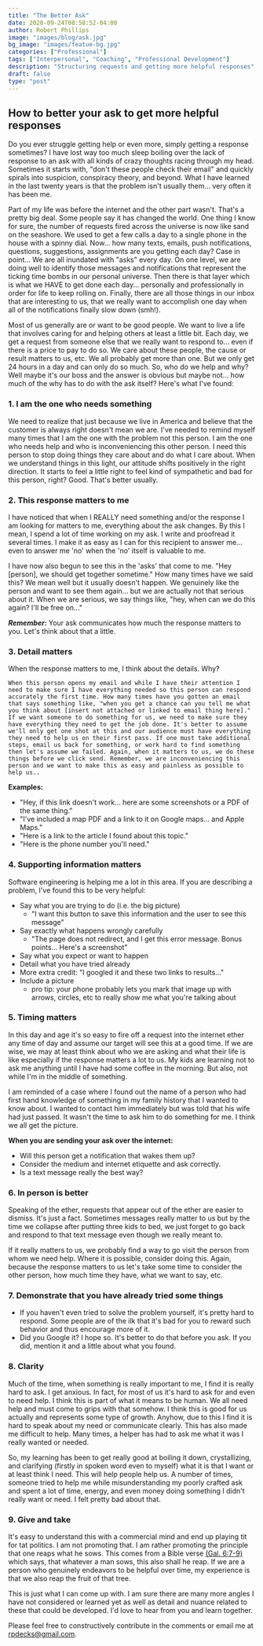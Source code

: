 ```yaml
---
title: "The Better Ask"
date: 2020-09-24T08:58:52-04:00
author: Robert Phillips
image: "images/blog/ask.jpg"
bg_image: "images/featue-bg.jpg"
categories: ["Professional"]
tags: ["Interpersonal", "Coaching", "Professional Development"]
description: "Structuring requests and getting more helpful responses"
draft: false
type: "post"
---
```


## How to better your ask to get more helpful responses

Do you ever struggle getting help or even more, simply getting a response sometimes? I have lost way too much sleep boiling over the lack of response to an ask with all kinds of crazy thoughts racing through my head. Sometimes it starts with, "don't these people check their email" and quickly spirals into suspicion, conspiracy theory, and beyond. What I have learned in the last twenty years is that the problem isn't usually them... very often it has been me.

Part of my life was before the internet and the other part wasn't. That's a pretty big deal. Some people say it has changed the world. One thing I know for sure, the number of requests fired across the universe is now like sand on the seashore. We used to get a few calls a day to a single phone in the house with a spinny dial. Now... how many texts, emails, push notifications, questions, suggestions, assignments are you getting each day? Case in point... We are all inundated with "asks" every day. On one level, we are doing well to identify those messages and notifications that represent the ticking time bombs in our personal universe. Then there is that layer which is what we HAVE to get done each day... personally and professionally in order for life to keep rolling on. Finally, there are all those things in our inbox that are interesting to us, that we really want to accomplish one day when all of the notifications finally slow down (smh!).

Most of us generally are or want to be good people. We want to live a life that involves caring for and helping others at least a little bit. Each day, we get a request from someone else that we really want to respond to... even if there is a price to pay to do so. We care about these people, the cause or result matters to us, etc. We all probably get more than one. But we only get 24 hours in a day and can only do so much. So, who do we help and why? Well maybe it's our boss and the answer is obvious but maybe not... how much of the why has to do with the ask itself? Here's what I've found:

### **1. I am the one who needs something**

We need to realize that just because we live in America and believe that the customer is always right doesn't mean we are. I've needed to remind myself many times that I am the one with the problem not this person. I am the one who needs help and who is inconveniencing this other person. I need this person to stop doing things they care about and do what I care about. When we understand things in this light, our attitude shifts positively in the right direction. It starts to feel a little right to feel kind of sympathetic and bad for this person, right? Good. That's better usually.

### **2. This response matters to me**

I have noticed that when I REALLY need something and/or the response I am looking for matters to me, everything about the ask changes. By this I mean, I spend a lot of time working on my ask. I write and proofread it several times. I make it as easy as I can for this recipient to answer me... even to answer me 'no' when the 'no' itself is valuable to me.

I have now also begun to see this in the 'asks' that come to me. "Hey [person], we should get together sometime." How many times have we said this? We mean well but it usually doesn't happen. We genuinely like the person and want to see them again... but we are actually not that serious about it. When we are serious, we say things like, "hey, when can we do this again? I'll be free on..."

**_Remember:_** Your ask communicates how much the response matters to you. Let's think about that a little.

### **3. Detail matters**

When the response matters to me, I think about the details. Why?

    When this person opens my email and while I have their attention I need to make sure I have everything needed so this person can respond accurately the first time. How many times have you gotten an email that says something like, "when you get a chance can you tell me what you think about [insert not attached or linked to email thing here]." If we want someone to do something for us, we need to make sure they have everything they need to get the job done. It's better to assume we'll only get one shot at this and our audience must have everything they need to help us on their first pass. If one must take additional steps, email us back for something, or work hard to find something then let's assume we failed. Again, when it matters to us, we do these things before we click send. Remember, we are inconveniencing this person and we want to make this as easy and painless as possible to help us..

**Examples:**

- "Hey, if this link doesn't work... here are some screenshots or a PDF of the same thing."
- "I've included a map PDF and a link to it on Google maps... and Apple Maps."
- "Here is a link to the article I found about this topic."
- "Here is the phone number you'll need."

### **4. Supporting information matters**

Software engineering is helping me a lot in this area. If you are describing a problem, I've found this to be very helpful:

- Say what you are trying to do (i.e. the big picture)
  - "I want this button to save this information and the user to see this message"
- Say exactly what happens wrongly carefully
  - "The page does not redirect, and I get this error message. Bonus points... Here's a screenshot"
- Say what you expect or want to happen
- Detail what you have tried already
- More extra credit: "I googled it and these two links to results..."
- Include a picture
  - pro tip: your phone probably lets you mark that image up with arrows, circles, etc to really show me what you're talking about

### **5. Timing matters**

In this day and age it's so easy to fire off a request into the internet ether any time of day and assume our target will see this at a good time. If we are wise, we may at least think about who we are asking and what their life is like especially if the response matters a lot to us. My kids are learning not to ask me anything until I have had some coffee in the morning. But also, not while I'm in the middle of something.

I am reminded of a case where I found out the name of a person who had first hand knowledge of something in my family history that I wanted to know about. I wanted to contact him immediately but was told that his wife had just passed. It wasn't the time to ask him to do something for me. I think we all get the picture.

**When you are sending your ask over the internet:**

- Will this person get a notification that wakes them up?
- Consider the medium and internet etiquette and ask correctly.
- Is a text message really the best way?

### **6. In person is better**

Speaking of the ether, requests that appear out of the ether are easier to dismiss. It's just a fact. Sometimes messages really matter to us but by the time we collapse after putting three kids to bed, we just forget to go back and respond to that text message even though we really meant to.

If it really matters to us, we probably find a way to go visit the person from whom we need help. Where it is possible, consider doing this. Again, because the response matters to us let's take some time to consider the other person, how much time they have, what we want to say, etc.

### **7. Demonstrate that you have already tried some things**

- If you haven't even tried to solve the problem yourself, it's pretty hard to respond. Some people are of the ilk that it's bad for you to reward such behavior and thus encourage more of it.
- Did you Google it? I hope so. It's better to do that before you ask. If you did, mention it and a little about what you found.

### **8. Clarity**

Much of the time, when something is really important to me, I find it is really hard to ask. I get anxious. In fact, for most of us it's hard to ask for and even to need help. I think this is part of what it means to be human. We all need help and must come to grips with that somehow. I think this is good for us actually and represents some type of growth. Anyhow, due to this I find it is hard to speak about my need or communicate clearly. This has also made me difficult to help. Many times, a helper has had to ask me what it was I really wanted or needed.

So, my learning has been to get really good at boiling it down, crystallizing, and clarifying (firstly in spoken word even to myself) what it is that I want or at least think I need. This will help people help us. A number of times, someone tried to help me while misunderstanding my poorly crafted ask and spent a lot of time, energy, and even money doing something I didn't really want or need. I felt pretty bad about that.

### **9. Give and take**

It's easy to understand this with a commercial mind and end up playing tit for tat politics. I am not promoting that. I am rather promoting the principle that one reaps what he sows. This comes from a Bible verse [(Gal. 6:7-9)](https://online.recoveryversion.bible/BibleChapters.cfm?cid=168) which says, that whatever a man sows, this also shall he reap. If we are a person who genuinely endeavors to be helpful over time, my experience is that we also reap the fruit of that tree.

This is just what I can come up with. I am sure there are many more angles I have not considered or learned yet as well as detail and nuance related to these that could be developed. I'd love to hear from you and learn together.

Please feel free to constructively contribute in the comments or email me at [rpdecks@gmail.com](mailto:rpdecks@gmail.com).
